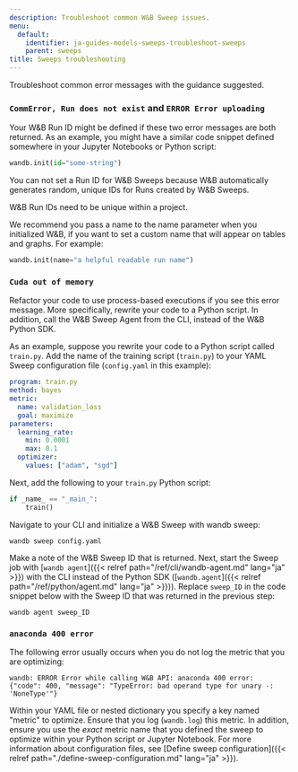 ```yaml
---
description: Troubleshoot common W&B Sweep issues.
menu:
  default:
    identifier: ja-guides-models-sweeps-troubleshoot-sweeps
    parent: sweeps
title: Sweeps troubleshooting
---
```


Troubleshoot common error messages with the guidance suggested.

### `CommError, Run does not exist` and `ERROR Error uploading`

Your W&B Run ID might be defined if these two error messages are both returned. As an example, you might have a similar code snippet defined somewhere in your Jupyter Notebooks or Python script:

```python
wandb.init(id="some-string")
```

You can not set a Run ID for W&B Sweeps because W&B automatically generates random, unique IDs for Runs created by W&B Sweeps.

W&B Run IDs need to be unique within a project.

We recommend you pass a name to the name parameter when you initialized W&B, if you want to set a custom name that will appear on tables and graphs. For example:

```python
wandb.init(name="a helpful readable run name")
```

### `Cuda out of memory`

Refactor your code to use process-based executions if you see this error message. More specifically, rewrite your code to a Python script. In addition, call the W&B Sweep Agent from the CLI, instead of the W&B Python SDK.

As an example, suppose you rewrite your code to a Python script called  `train.py`. Add the name of the training script (`train.py`) to your YAML Sweep configuration file (`config.yaml` in this example):

```yaml
program: train.py
method: bayes
metric:
  name: validation_loss
  goal: maximize
parameters:
  learning_rate:
    min: 0.0001
    max: 0.1
  optimizer:
    values: ["adam", "sgd"]
```

Next, add the following to your `train.py` Python script:

```python
if _name_ == "_main_":
    train()
```

Navigate to your CLI and initialize a W&B Sweep with wandb sweep:

```shell
wandb sweep config.yaml
```

Make a note of the W&B Sweep ID that is returned. Next, start the Sweep job with [`wandb agent`]({{< relref path="/ref/cli/wandb-agent.md" lang="ja" >}}) with the CLI instead of the Python SDK ([`wandb.agent`]({{< relref path="/ref/python/agent.md" lang="ja" >}})). Replace `sweep_ID` in the code snippet below with the Sweep ID that was returned in the previous step:

```shell
wandb agent sweep_ID
```

### `anaconda 400 error`

The following error usually occurs when you do not log the metric that you are optimizing:

```shell
wandb: ERROR Error while calling W&B API: anaconda 400 error: 
{"code": 400, "message": "TypeError: bad operand type for unary -: 'NoneType'"}
```

Within your YAML file or nested dictionary you specify a key named "metric" to optimize. Ensure that you log (`wandb.log`) this metric. In addition, ensure you use the _exact_ metric name that you defined the sweep to optimize within your Python script or Jupyter Notebook. For more information about configuration files, see [Define sweep configuration]({{< relref path="./define-sweep-configuration.md" lang="ja" >}}).